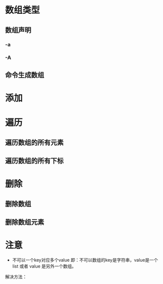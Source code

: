# 数组类型
## 数组声明
### -a
### -A
## 命令生成数组
# 添加
# 遍历
## 遍历数组的所有元素
## 遍历数组的所有下标
# 删除
## 删除数组
## 删除数组元素
# 注意
- 不可以一个key对应多个value
即：不可以数组的key是字符串，value是一个list 或者 value 是另外一个数组。

解决方法：
